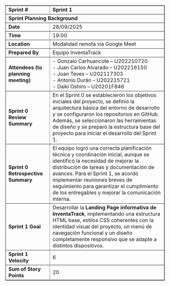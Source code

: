 <table align="center" border="1" width="95%" style="text-align:center;">
    <tr align="left">
        <td><b>Sprint #</b></td>
        <td><b>Sprint 1</b></td>
    </tr>
    <tr align="left">
        <td colspan="2"><b>Sprint Planning Background</b></td>
    </tr>
    <tr align="left">
        <td><b>Date</b></td>
        <td>28/09/2025</td>
    </tr>
    <tr align="left">
        <td><b>Time</b></td>
        <td>19:00</td>
    </tr>
    <tr align="left">
        <td><b>Location</b></td>
        <td>Modalidad remota vía Google Meet</td>
    </tr>
    <tr align="left">
        <td><b>Prepared By</b></td>
        <td>Equipo InventaTrack</td>
    </tr>
    <tr align="left">
        <td><b>Attendees (to planning meeting)</b></td>
        <td>
            - Gonzalo Carhuancote – U202210720 <br>
            - Juan Carlos Alvarado – U202216150 <br>
            - Joan Teves – U202117303 <br>
            - Antonio Durán – U202215721 <br>
            - Daiki Oshiro – U20201F846
        </td>
    </tr>
    <tr align="left">
        <td><b>Sprint 0</b> <br><b>Review Summary</b></td>
        <td>
            En el Sprint 0 se establecieron los objetivos iniciales del proyecto, se definió la arquitectura básica del entorno de desarrollo y se configuraron los repositorios en GitHub. Además, se seleccionaron las herramientas de diseño y se preparó la estructura base del proyecto para iniciar el desarrollo del Sprint 1.
        </td>
    </tr>
    <tr align="left">
        <td><b>Sprint 0</b> <br><b>Retrospective Summary</b></td>
        <td>
            El equipo logró una correcta planificación técnica y coordinación inicial, aunque se identificó la necesidad de mejorar la distribución de tareas y documentación de avances. Para el Sprint 1, se acordó implementar reuniones breves de seguimiento para garantizar el cumplimiento de los entregables y mejorar la comunicación interna.
        </td>
    </tr>
    <tr align="left">
        <td><b>Sprint 1 Goal</b></td>
        <td>
            Desarrollar la <b>Landing Page informativa de InventaTrack</b>, implementando una estructura HTML base, estilos CSS coherentes con la identidad visual del proyecto, un menú de navegación funcional y un diseño completamente responsivo que se adapte a distintos dispositivos.
        </td>
    </tr>
    <tr align="left">
        <td><b>Sprint 1 Velocity</b></td>
        <td>6</td>
    </tr>
    <tr align="left">
        <td><b>Sum of Story Points</b></td>
        <td>20</td>
    </tr>
</table>
